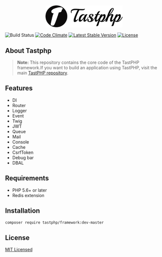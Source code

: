 <p align="center">
    <img height="50%" width="50%" src="https://raw.githubusercontent.com/tastphp-lab/assets/master/logo/tastphp-logo.png">
</p>

![Build Status](https://api.travis-ci.org/tastphp/framework.svg?branch=master) [![Code Climate](https://codeclimate.com/github/tastphp/framework/badges/gpa.svg)](https://codeclimate.com/github/tastphp/framework) [![Latest Stable Version](https://poser.pugx.org/tastphp/framework/v/stable)](https://packagist.org/packages/tastphp/framework) [![License](https://poser.pugx.org/tastphp/framework/license)](https://packagist.org/packages/tastphp/framework)

## About Tastphp
>  **Note:** This repository contains the core code of the TastPHP framework.If you want to build an application using TastPHP, visit the main [TastPHP repository](https://github.com/tastphp/tastphp).

## Features

* DI
* Router
* Logger
* Event
* Twig
* JWT
* Queue
* Mail
* Console
* Cache
* CsrfToken
* Debug bar
* DBAL

## Requirements

  * PHP 5.6+ or later
  * Redis extension


## Installation

```
composer require tastphp/framework:dev-master
```


## License
[MIT Licensed](http://www.opensource.org/licenses/MIT)
